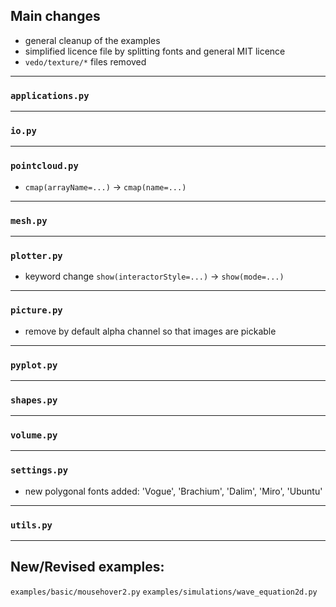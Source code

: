 ## Main changes

- general cleanup of the examples
- simplified licence file by splitting fonts and general MIT licence
- `vedo/texture/*` files removed

---
### `applications.py`

---
### `io.py`

---
### `pointcloud.py`
- `cmap(arrayName=...)` -> `cmap(name=...)`

---
### `mesh.py`

---
### `plotter.py`

- keyword change `show(interactorStyle=...)` -> `show(mode=...)`

---
### `picture.py`

- remove by default alpha channel so that images are pickable

---
### `pyplot.py`

---
### `shapes.py`

---
### `volume.py`


---
### `settings.py`

- new polygonal fonts added: 'Vogue', 'Brachium', 'Dalim', 'Miro', 'Ubuntu'

---
### `utils.py`


-------------------------

## New/Revised examples:
`examples/basic/mousehover2.py`
`examples/simulations/wave_equation2d.py`









